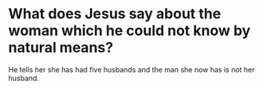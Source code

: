 # What does Jesus say about the woman which he could not know by natural means?

He tells her she has had five husbands and the man she now has is not her husband.
